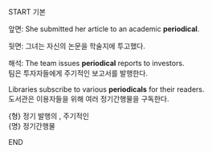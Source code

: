 START
기본

앞면:
She submitted her article to an academic **periodical**.

뒷면:
그녀는 자신의 논문을 학술지에 투고했다.

해석:
The team issues **periodical** reports to investors.  
팀은 투자자들에게 주기적인 보고서를 발행한다.

Libraries subscribe to various **periodicals** for their readers.  
도서관은 이용자들을 위해 여러 정기간행물을 구독한다.

{형} 정기 발행의 , 주기적인  
{명} 정기간행물
<!--ID: 1746586791390-->
END